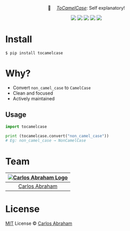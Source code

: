 
<p align="center">
	🐫  <i><a href="https://pypi.org/project/tocamelcase">ToCamelCase</a></i>: Self explanatory!
</p>

<p align="center">
	<a href="https://github.com/abranhe"><img src="https://abranhe.com/badge.svg"></a>
	<a href="https://cash.me/$abranhe"><img src="https://cdn.abraham.gq/badges/cash-me.svg"></a>
	<a href="https://www.patreon.com/abranhe"><img src="https://cdn.abraham.gq/badges/patreon.svg" /></a>
	<a href="https://github.com/abranhe/tocamelcase/blob/master/LICENSE"><img src="https://img.shields.io/github/license/abranhe/tocamelcase.svg" /></a>
  <a href="https://travis-ci.org/abranhe/tocamelcase"><img src="https://img.shields.io/travis/abranhe/tocamelcase.svg?logo=travis" /></a>
</p>



# Install

```
$ pip install tocamelcase
```

# Why?

- Convert `non_camel_case` to `CamelCase`
- Clean and focused
- Actively maintained

## Usage

```py
import tocamelcase

print (tocamelcase.convert("non_camel_case"))
# Eg: non_camel_case → NonCamelCase
```

# Team

|[![Carlos Abraham Logo](https://avatars3.githubusercontent.com/u/21347264?s=50&v=4)](https://19cah.com)|
| :-: |
| [Carlos Abraham](https://github.com/abranhe) |


# License

[MIT](https://github.com/abranhe/tocamelcase/blob/master/LICENSE) License © [Carlos Abraham](https://github.com/abranhe/tocamelcase)
